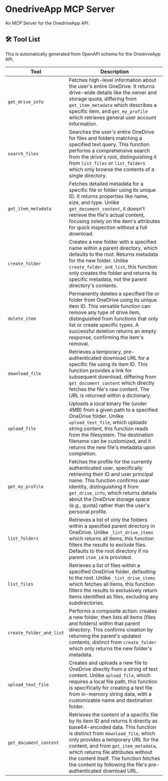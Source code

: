 # OnedriveApp MCP Server

An MCP Server for the OnedriveApp API.

## 🛠️ Tool List

This is automatically generated from OpenAPI schema for the OnedriveApp API.


| Tool | Description |
|------|-------------|
| `get_drive_info` | Fetches high-level information about the user's entire OneDrive. It returns drive-wide details like the owner and storage quota, differing from `get_item_metadata` which describes a specific item, and `get_my_profile` which retrieves general user account information. |
| `search_files` | Searches the user's entire OneDrive for files and folders matching a specified text query. This function performs a comprehensive search from the drive's root, distinguishing it from `list_files` or `list_folders` which only browse the contents of a single directory. |
| `get_item_metadata` | Fetches detailed metadata for a specific file or folder using its unique ID. It returns properties like name, size, and type. Unlike `get_document_content`, it doesn't retrieve the file's actual content, focusing solely on the item's attributes for quick inspection without a full download. |
| `create_folder` | Creates a new folder with a specified name within a parent directory, which defaults to the root. Returns metadata for the new folder. Unlike `create_folder_and_list`, this function only creates the folder and returns its specific metadata, not the parent directory's contents. |
| `delete_item` | Permanently deletes a specified file or folder from OneDrive using its unique item ID. This versatile function can remove any type of drive item, distinguished from functions that only list or create specific types. A successful deletion returns an empty response, confirming the item's removal. |
| `download_file` | Retrieves a temporary, pre-authenticated download URL for a specific file using its item ID. This function provides a link for subsequent download, differing from `get_document_content` which directly fetches the file's raw content. The URL is returned within a dictionary. |
| `upload_file` | Uploads a local binary file (under 4MB) from a given path to a specified OneDrive folder. Unlike `upload_text_file`, which uploads string content, this function reads from the filesystem. The destination filename can be customized, and it returns the new file's metadata upon completion. |
| `get_my_profile` | Fetches the profile for the currently authenticated user, specifically retrieving their ID and user principal name. This function confirms user identity, distinguishing it from `get_drive_info`, which returns details about the OneDrive storage space (e.g., quota) rather than the user's personal profile. |
| `list_folders` | Retrieves a list of only the folders within a specified parent directory in OneDrive. Unlike `_list_drive_items` which returns all items, this function filters the results to exclude files. Defaults to the root directory if no parent `item_id` is provided. |
| `list_files` | Retrieves a list of files within a specified OneDrive folder, defaulting to the root. Unlike `_list_drive_items` which fetches all items, this function filters the results to exclusively return items identified as files, excluding any subdirectories. |
| `create_folder_and_list` | Performs a composite action: creates a new folder, then lists all items (files and folders) within that parent directory. This confirms creation by returning the parent's updated contents, distinct from `create_folder` which only returns the new folder's metadata. |
| `upload_text_file` | Creates and uploads a new file to OneDrive directly from a string of text content. Unlike `upload_file`, which requires a local file path, this function is specifically for creating a text file from in-memory string data, with a customizable name and destination folder. |
| `get_document_content` | Retrieves the content of a specific file by its item ID and returns it directly as base64-encoded data. This function is distinct from `download_file`, which only provides a temporary URL for the content, and from `get_item_metadata`, which returns file attributes without the content itself. The function fetches the content by following the file's pre-authenticated download URL. |

